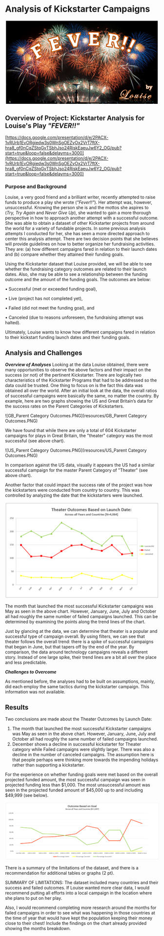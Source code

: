 # Analysis of Kickstarter Campaigns
![Cover_Page.PNG](resources/Cover_Page.PNG)

## Overview of Project: Kickstarter Analysis for Louise's Play *"FEVER!!"*
[https://docs.google.com/presentation/d/e/2PACX-1vRUrb1EvORgiedw3s0WnSgOEZvOx2VrT7ftX-hra8_gf0nCqZStqGvTSbhJso24RiskEaeuJw6Y2_OG/pub?start=true&loop=false&delayms=3000](https://docs.google.com/presentation/d/e/2PACX-1vRUrb1EvORgiedw3s0WnSgOEZvOx2VrT7ftX-hra8_gf0nCqZStqGvTSbhJso24RiskEaeuJw6Y2_OG/pub?start=true&loop=false&delayms=3000)

### Purpose and Background
Louise, a very good friend and a brilliant writer, recently attempted to raise funds to produce a play she wrote (*"Fever!!"*).  Her attempt was, however, unsuccessful. Knowing the person she is and the mottos she aspires to (*Try, Try Again* and *Never Give Up*), she wanted to gain a more thorough perspective in how to approach another attempt with a successful outcome. She was able to obtain a dataset of other Kickstarter projects from around the world for a variety of fundable projects. In some previous analysis attempts I conducted for her, she has seen a more directed approach to center this analysis attempt. There are two decision points that she believes will provide guidelines on how to better organize her fundraising activities. They are: (a) how different campaigns fared in relation to their launch dates and (b) compare whether they attained their funding goals. 

Using the Kickstarter dataset that Louise provided, we will be able to see whether the fundraising category outcomes are related to their launch dates. Also, she may be able to see a relationship between the funding outcome and the amount of the funding goals. The outcomes are below:

•	Successful (met or exceeded funding goal), 

•	Live (project has not completed yet), 

•	Failed (did not meet the funding goal),  and

•	Canceled (due to reasons unforeseen, the fundraising attempt was halted).

Ultimately, Louise wants to know how different campaigns fared in relation to their kickstart funding launch dates and their funding goals.


## Analysis and Challenges

***Overview of Analyses***
Looking at the data Louise obtained, there were many opportunities to observe the above factors and their impact on the success (or not) of the pertinent Kickstarter. There are logically two characteristics of the Kickstarter Programs that had to be addressed so the data could be trusted. One thing to focus on is the fact this data was obtained all over the world. After an initial look at the data, the overall ratios of successful campaigns were basically the same, no matter the country. By example, here are two graphs showing the US and Great Britain’s data for the success rates on the Parent Categories of Kickstarters.

![GB_Parent Category Outcomes.PNG](resources/GB_Parent Category Outcomes.PNG)

We have found that while there are only a total of 604 Kickstarter campaigns for plays in Great Britain, the "theater" category was the most successful (see above chart).

![US_Parent Category Outcomes.PNG](resources/US_Parent Category Outcomes.PNG)

In comparison against the US data, visually it appears the US had a similar successful campaign for the master Parent Category of "Theater" (see above chart).

Another factor that could impact the success rate of the project was how the kickstarters were conducted from country to country. This was controlled by analyzing the date that the kickstarters were launched.

![Theater_Outcomes_vs_Launch.PNG](resources/Theater_Outcomes_vs_Launch.PNG)

The month that launched the most successful Kickstarter campaigns was May as seen in the above chart. However, January, June, July and  October all had roughly the same number of failed campaigns launched. This can be determined by examining the points along the trend lines of the chart. 

Just by glancing at the data, we can determine that theater is a popular and successful type of campaign overall. By using filters, we can see that theater follows the overall trend: there is a spike of successful campaigns that began in June, but that tapers off by the end of the year. By comparison, the data around technology campaigns reveals a different story. Instead of one large spike, their trend lines are a bit all over the place and less predictable.

***Challenges to Overcome***

As mentioned before, the analyses had to be built on assumptions, mainly, did each employ the same tactics during the kickstarter campaign. This information was not available.

## Results
Two conclusions are made about the Theater Outcomes by Launch Date:

1. The month that launched the most successful Kickstarter campaigns was May as seen in the above chart. However, January, June, July and  October all had roughly the same number of failed campaigns launched. 
2. December shows a decline in successful kickstarter for Theater category while Failed campaigns were slightly larger. There was also a decline in the number of canceled campaigns. The assumption here is that people perhaps were thinking more towards the impending holidays rather than supporting a kickstarter.

For the experience on whether funding goals were met based on the overall projected funded amount, the most successful campaign was seen in projected funding less than $1,000. The most unsuccessful amount was seen in the projected funded amount of $45,000 up to and including $49,999 (see below).

![Outcome_vs_Goals.PNG](resources/Outcome_vs_Goals.PNG)

There is a summary of the limitations of the dataset, and there is a recommendation for additional tables or graphs (2 pt).

SUMMARY OF LIMITATIONS: The dataset included many countries and their success and failed outcomes. If Louise wanted more clear data, I would recommend putting all efforts into a local campaign in the location where she plans to put on her play.

Also, I would recommend completing more research around the months for failed campaigns in order to see what was happening in those countries at the time of year that would have kept the population keeping their money close to their chest! Include the findings on the chart already provided showing the months breakdown.

